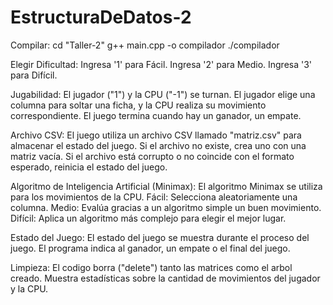 # EstructuraDeDatos-2

Compilar: 
cd "Taller-2"
g++ main.cpp -o compilador
./compilador


Elegir Dificultad:
Ingresa '1' para Fácil.
Ingresa '2' para Medio.
Ingresa '3' para Difícil.

Jugabilidad:
El jugador ("1") y la CPU ("-1") se turnan.
El jugador elige una columna para soltar una ficha, y la CPU realiza su movimiento correspondiente.
El juego termina cuando hay un ganador, un empate.

Archivo CSV:
El juego utiliza un archivo CSV llamado "matriz.csv" para almacenar el estado del juego.
Si el archivo no existe, crea uno con una matriz vacía.
Si el archivo está corrupto o no coincide con el formato esperado, reinicia el estado del juego.

Algoritmo de Inteligencia Artificial (Minimax):
El algoritmo Minimax se utiliza para los movimientos de la CPU.
Fácil: Selecciona aleatoriamente una columna.
Medio: Evalúa gracias a un algoritmo simple un buen movimiento.
Difícil: Aplica un algoritmo más complejo para elegir el mejor lugar.

Estado del Juego:
El estado del juego se muestra durante el proceso del juego.
El programa indica al ganador, un empate o el final del juego.

Limpieza:
El codigo borra ("delete") tanto las matrices como el arbol creado.
Muestra estadísticas sobre la cantidad de movimientos del jugador y la CPU.